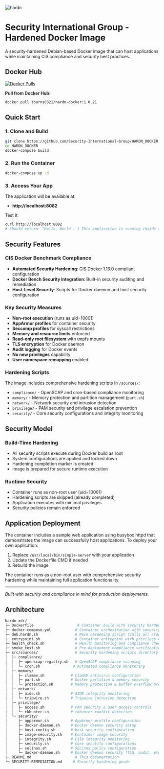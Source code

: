 
![hardn](src/sources/C20B6DE6-87CA-4439-A74F-3CD2D4BF5A82.png)

<p align="center">
 

# Security International Group - Hardened Docker Image

A security-hardened Debian-based Docker image that can host applications while maintaining CIS compliance and security best practices.

 ## Docker Hub

[![Docker Pulls](https://img.shields.io/docker/pulls/tburns0321/hardn-docker)](https://hub.docker.com/r/tburns0321/hardn-docker)

**Pull from Docker Hub:**
```bash
docker pull tburns0321/hardn-docker:1.0.21
```
## Quick Start

### 1. Clone and Build
```bash
git clone https://github.com/Security-International-Group/HARDN_DOCKER.git
cd HARDN_DOCKER
docker-compose build
```

### 2. Run the Container
```bash
docker-compose up -d
```

### 3. Access Your App
The application will be available at:
- **http://localhost:8082**

Test it:
```bash
curl http://localhost:8082
# Should return: "Hello, World : ) This application is running inside the hardened container."
```

## Security Features

### CIS Docker Benchmark Compliance
- **Automated Security Hardening**: CIS Docker 1.13.0 compliant configuration
- **Docker Bench Security Integration**: Built-in security auditing and remediation
- **Host-Level Security**: Scripts for Docker daemon and host security configuration

### Key Security Measures
-  **Non-root execution** (runs as uid=10001)
-  **AppArmor profiles** for container security
-  **Seccomp profiles** for syscall restrictions
-  **Memory and resource limits** enforced
-  **Read-only root filesystem** with tmpfs mounts
-  **TLS encryption** for Docker daemon
-  **Audit logging** for Docker events
-  **No new privileges** capability
-  **User namespace remapping** enabled

### Hardening Scripts
The image includes comprehensive hardening scripts in `/sources/`:
- `compliance/` - OpenSCAP and cron-based compliance monitoring
- `memory/` - Memory protection and partition management (`part.sh`)
- `network/` - Network security and intrusion detection
- `privilege/` - PAM security and privilege escalation prevention
- `security/` - Core security configurations and integrity monitoring

## Security Model

### Build-Time Hardening
- All security scripts execute during Docker build as root
- System configurations are applied and locked down
- Hardening completion marker is created
- Image is prepared for secure runtime execution

### Runtime Security
- Container runs as non-root user (uid=10001)
- Hardening scripts are skipped (already completed)
- Application executes with minimal privileges
- Security policies remain enforced

## Application Deployment

The container includes a sample web application using busybox httpd that demonstrates the image can successfully host applications. To deploy your own application:

1. Replace `/usr/local/bin/simple-server` with your application
2. Update the Dockerfile CMD if needed
3. Rebuild the image

The container runs as a non-root user with comprehensive security hardening while maintaining full application functionality.

---

*Built with security and compliance in mind for production deployments.*
## Architecture

```bash
hardn-xdr/
├─ Dockerfile                    # Container build with security hardening
├─ docker-compose.yml           # Container orchestration with security settings
├─ deb.hardn.sh                 # Main hardening script (calls all /sources scripts)
├─ entrypoint.sh                # Container entrypoint with privilege dropping
├─ health_check.sh              # Health monitoring and compliance checks
├─ smoke_test.sh                # Pre-deployment compliance verification
├─ src/sources/                 # Security hardening scripts directory
│  ├─ compliance/
│  │  ├─ openscap-registry.sh   # OpenSCAP compliance scanning
│  │  └─ cron.sh               # Automated compliance monitoring
│  ├─ memory/
│  │  ├─ clamav.sh            # ClamAV antivirus configuration
│  │  ├─ part.sh              # Docker partition & memory security
│  │  └─ protection.sh        # Memory protection & buffer overflow prevention
│  ├─ network/
│  │  ├─ aide.sh              # AIDE integrity monitoring
│  │  └─ tripwire.sh          # Tripwire intrusion detection
│  ├─ privilege/
│  │  ├─ access.sh            # PAM security & user access controls
│  │  └─ rkhunter.sh          # rkhunter rootkit detection
│  └─ security/
│     ├─ apparmor.sh          # AppArmor profile configuration
│     ├─ docker-daemon.sh     # Docker daemon security setup
│     ├─ host-config.sh       # Host security configuration
│     ├─ image-security.sh    # Container image security
│     ├─ integrity.sh         # File integrity monitoring
│     ├─ security.sh          # Core security configurations
│     ├─ selinux.sh           # SELinux policy configuration
│     └─ docker-daemon.sh     # Docker daemon security (TLS, audit, etc.)
├─ README.md                    # This documentation
└─ SECURITY-REMEDIATION.md     # Security hardening guide
```
